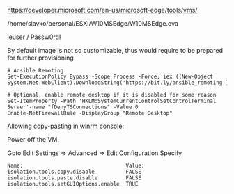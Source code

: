 https://developer.microsoft.com/en-us/microsoft-edge/tools/vms/

/home/slavko/personal/ESXI/W10MSEdge/W10MSEdge.ova

ieuser / Passw0rd!


By default image is not so customizable, thus would require to be prepared for further provisioning

```
# Ansible Remoting
Set-ExecutionPolicy Bypass -Scope Process -Force; iex ((New-Object System.Net.WebClient).DownloadString('https://bit.ly/ansible_remoting'))

# Optional, enable remote desktop if it is disabled for some reason
Set-ItemProperty -Path 'HKLM:SystemCurrentControlSetControlTerminal Server'-name "fDenyTSConnections" -Value 0
Enable-NetFirewallRule -DisplayGroup "Remote Desktop"
```

Allowing copy-pasting in winrm console:

Power off the VM.

Goto Edit Settings => Advanced => Edit Configuration Specify

```
Name:                                 Value:
isolation.tools.copy.disable          FALSE
isolation.tools.paste.disable         FALSE
isolation.tools.setGUIOptions.enable  TRUE
```
